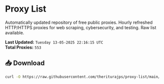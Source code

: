 # Proxy List

Automatically updated repository of free public proxies. Hourly refreshed HTTP/HTTPS proxies for web scraping, cybersecurity, and testing. Raw list available.

**Last Updated:** `Tuesday 13-05-2025 22:16:15 UTC`  
**Total Proxies:** `553`

## 📥 Download
```bash
curl -O https://raw.githubusercontent.com/theriturajps/proxy-list/main/proxies.txt
